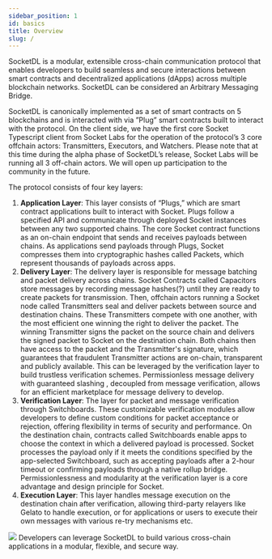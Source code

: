 ```yaml
---
sidebar_position: 1
id: basics
title: Overview
slug: /
---
```


SocketDL is a modular, extensible cross-chain communication protocol that enables developers to build seamless and secure interactions between smart contracts and decentralized applications (dApps) across multiple blockchain networks. SocketDL can be considered an Arbitrary Messaging Bridge. 

SocketDL is canonically implemented as a set of smart contracts on 5 blockchains and is interacted with via ”Plug” smart contracts built to interact with the protocol. On the client side, we have the first core Socket Typescript client from Socket Labs for the operation of the protocol’s 3 core offchain actors: Transmitters, Executors, and Watchers. Please note that at this time during the alpha phase of SocketDL’s release, Socket Labs will be running all 3 off-chain actors. We will open up participation to the community in the future.

The protocol consists of four key layers:
1. **Application Layer**: This layer consists of “Plugs,” which are smart contract applications built to interact with Socket. Plugs follow a specified API and communicate through deployed Socket instances between any two supported chains. The core Socket contract functions as an on-chain endpoint that sends and receives payloads between chains. As applications send payloads through Plugs, Socket compresses them into cryptographic hashes called Packets, which represent thousands of payloads across apps.
2. **Delivery Layer**: The delivery layer is responsible for message batching and packet delivery across chains. Socket Contracts called Capacitors store messages by recording message hashes(?) until they are ready to create packets for transmission. Then, offchain actors running a Socket node called Transmitters seal and deliver packets between source and destination chains. These Transmitters compete with one another, with the most efficient one winning the right to deliver the packet. The winning Transmitter signs the packet on the source chain and delivers the signed packet to Socket on the destination chain. Both chains then have access to the packet and the Transmitter's signature, which guarantees that fraudulent Transmitter actions are on-chain, transparent and publicly available. This can be leveraged by the verification layer to build trustless verification schemes. Permissionless message delivery with guaranteed slashing , decoupled from message verification, allows for an efficient marketplace for message delivery to develop. 
3. **Verification Layer**: The layer for packet and message verification through Switchboards. These customizable verification modules allow developers to define custom conditions for packet acceptance or rejection, offering flexibility in terms of security and performance. On the destination chain, contracts called Switchboards enable apps to choose the context in which a delivered payload is processed. Socket processes the payload only if it meets the conditions specified by the app-selected Switchboard, such as accepting payloads after a 2-hour timeout or confirming payloads through a native rollup bridge. Permissionlessness and modularity at the verification layer is a core advantage and design principle for Socket. 
4. **Execution Layer**: This layer handles message execution on the destination chain after verification, allowing third-party relayers like Gelato to handle execution, or for applications or users to execute their own messages with various re-try mechanisms etc.


<img src="/img/dl-layers.png"/>
Developers can leverage SocketDL to build various cross-chain applications in a modular, flexible, and secure way.
